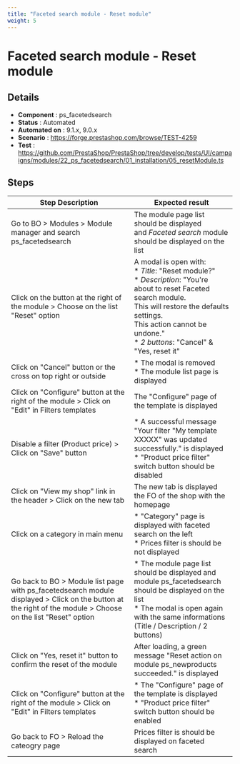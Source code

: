 ```yaml
---
title: "Faceted search module - Reset module"
weight: 5
---
```


# Faceted search module - Reset module
## Details
* **Component** : ps_facetedsearch
* **Status** : Automated
* **Automated on** : 9.1.x, 9.0.x
* **Scenario** : https://forge.prestashop.com/browse/TEST-4259
* **Test** : https://github.com/PrestaShop/PrestaShop/tree/develop/tests/UI/campaigns/modules/22_ps_facetedsearch/01_installation/05_resetModule.ts

## Steps
| Step Description | Expected result |
| ----- | ----- |
| Go to BO > Modules > Module manager and search ps_facetedsearch | The module page list should be displayed and *Faceted search* module should be displayed on the list |
| Click on the button at the right of the module > Choose on the list "Reset" option | A modal is open with:<br> * *Title*: "Reset module?"<br> * *Description*: "You're about to reset Faceted search module.<br>This will restore the defaults settings.<br>This action cannot be undone."<br> * *2 buttons*: "Cancel" & "Yes, reset it" |
| Click on "Cancel" button or the cross on top right or outside | * The modal is removed<br> * The module list page is displayed |
| Click on "Configure" button at the right of the module > Click on "Edit" in Filters templates | The "Configure" page of the template is displayed |
| Disable a filter (Product price) > Click on "Save" button | * A successful message "Your filter "My template XXXXX" was updated successfully." is displayed<br> * "Product price filter" switch button should be disabled |
| Click on "View my shop" link in the header > Click on the new tab | The new tab is displayed the FO of the shop with the homepage |
| Click on a category in main menu | * "Category" page is displayed with faceted search on the left<br> * Prices filter is should be not displayed |
| Go back to BO > Module list page with ps_facetedsearch module displayed > Click on the button at the right of the module > Choose on the list "Reset" option | * The module page list should be displayed and module ps_facetedsearch should be displayed on the list<br> * The modal is open again with the same informations (Title / Description / 2 buttons) |
| Click on "Yes, reset it" button to confirm the reset of the module | After loading, a green message "Reset action on module ps_newproducts succeeded." is displayed |
| Click on "Configure" button at the right of the module > Click on "Edit" in Filters templates | * The "Configure" page of the template is displayed<br> * "Product price filter" switch button should be enabled |
| Go back to FO > Reload the cateogry page | Prices filter is should be displayed on faceted search |
